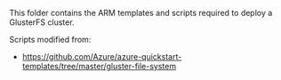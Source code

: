 This folder contains the ARM templates and scripts required to deploy a GlusterFS cluster.

Scripts modified from:
  - https://github.com/Azure/azure-quickstart-templates/tree/master/gluster-file-system